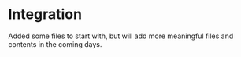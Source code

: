 # Integration
Added some files to start with, but will add more meaningful files and contents in the coming days.